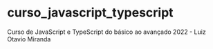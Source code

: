# curso_javascript_typescript
Curso de JavaScript e TypeScript do básico ao avançado 2022 - Luiz Otavio Miranda
